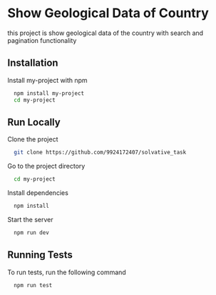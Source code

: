 
# Show Geological Data of Country

this project is show geological data of the country with search and pagination functionality


## Installation

Install my-project with npm

```bash
  npm install my-project
  cd my-project
```
    
## Run Locally

Clone the project

```bash
  git clone https://github.com/9924172407/solvative_task
```

Go to the project directory

```bash
  cd my-project
```

Install dependencies

```bash
  npm install
```

Start the server

```bash
  npm run dev
```


## Running Tests

To run tests, run the following command

```bash
  npm run test
```

